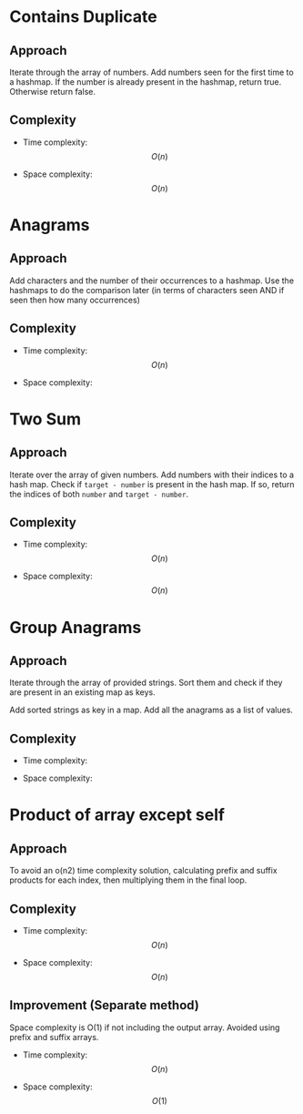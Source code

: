 # Contains Duplicate

## Approach
Iterate through the array of numbers. Add numbers seen for the first time to a hashmap.
If the number is already present in the hashmap, return true.
Otherwise return false.

## Complexity
- Time complexity: $$O(n)$$

- Space complexity: $$O(n)$$

# Anagrams

## Approach
Add characters and the number of their occurrences to a hashmap.
Use the hashmaps to do the comparison later (in terms of characters seen AND if seen then how many occurrences)

## Complexity
- Time complexity: $$O(n)$$

- Space complexity: 

# Two Sum

## Approach
Iterate over the array of given numbers. Add numbers with their indices to a hash map. Check if `target - number` is present in the hash map.
If so, return the indices of both `number` and `target - number`.

## Complexity
- Time complexity: $$O(n)$$

- Space complexity: $$O(n)$$

# Group Anagrams

## Approach
Iterate through the array of provided strings. Sort them and check if they are present in an existing map as keys.

Add sorted strings as key in a map. Add all the anagrams as a list of values.

## Complexity
- Time complexity: 

- Space complexity: 


# Product of array except self

## Approach
To avoid an o(n2) time complexity solution, calculating prefix and suffix products for each index, then multiplying them in the final loop.

## Complexity
- Time complexity: $$O(n)$$

- Space complexity: $$O(n)$$

## Improvement (Separate method)
Space complexity is O(1) if not including the output array. Avoided using prefix and suffix arrays.

- Time complexity: $$O(n)$$

- Space complexity: $$O(1)$$